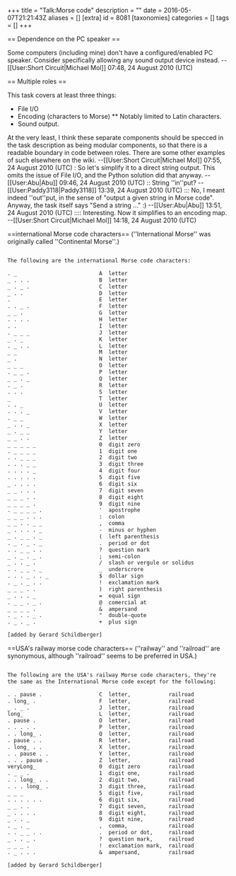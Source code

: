 +++
title = "Talk:Morse code"
description = ""
date = 2016-05-07T21:21:43Z
aliases = []
[extra]
id = 8081
[taxonomies]
categories = []
tags = []
+++

== Dependence on the PC speaker ==

Some computers (including mine) don't have a configured/enabled PC speaker. Consider specifically allowing any sound output device instead. --[[User:Short Circuit|Michael Mol]] 07:48, 24 August 2010 (UTC)

== Multiple roles ==

This task covers at least three things:
* File I/O
* Encoding (characters to Morse)
** Notably limited to Latin characters.
* Sound output.

At the very least, I think these separate components should be specced in the task description as being modular components, so that there is a readable boundary in code between roles. There are some other examples of such elsewhere on the wiki. --[[User:Short Circuit|Michael Mol]] 07:55, 24 August 2010 (UTC)
: So let's simplify it to a direct string output. This omits the issue of File I/O, and the Python solution did that anyway. --[[User:Abu|Abu]] 09:46, 24 August 2010 (UTC)
:: String ''in''put? --[[User:Paddy3118|Paddy3118]] 13:39, 24 August 2010 (UTC)
::: No, I meant indeed ''out''put, in the sense of "output a given string in Morse code". Anyway, the task itself says "Send a string ..." :) --[[User:Abu|Abu]] 13:51, 24 August 2010 (UTC)
:::: Interesting. Now it simplifies to an encoding map. --[[User:Short Circuit|Michael Mol]] 14:18, 24 August 2010 (UTC)


==international Morse code characters==
(''International Morse''   was originally called   ''Continental Morse''.)

```txt

The following are the international Morse code characters:

. _                          A  letter
_ . . .                      B  letter
_ . _ .                      C  letter
_ . .                        D  letter
.                            E  letter
. . _ .                      F  letter
_ _ .                        G  letter
. . . .                      H  letter
. .                          I  letter
. _ _ _                      J  letter
_ . _                        K  letter
. _ . .                      L  letter
_ _                          M  letter
_ .                          N  letter
_ _ _                        O  letter
. _ _ .                      P  letter
_ _ . _                      Q  letter
. _ .                        R  letter
. . .                        S  letter
_                            T  letter
. . _                        U  letter
. . . _                      V  letter
. _ _                        W  letter
_ . . _                      X  letter
_ . _ _                      Y  letter
_ _ . .                      Z  letter
_ _ _ _ _                    0  digit zero
. _ _ _ _                    1  digit one
. . _ _ _                    2  digit two
. . . _ _                    3  digit three
. . . . _                    4  digit four
. . . . .                    5  digit five
_ . . . .                    6  digit six
_ _ . . .                    7  digit seven
_ _ _ . .                    8  digit eight
_ _ _ _ .                    9  digit nine
. _ _ _ _ .                  '  apostrophe
_ _ _ . . .                  :  colon
_ _ . . _ _                  ,  comma
_ . . . . _                  -  minus or hyphen
_ . _ _ . _                  (  left parenthesis
. _ . _ . _                  .  period or dot
. . _ _ . .                  ?  question mark
_ . _ . _ .                  ;  semi-colon
_ . . _ .                    /  slash or vergule or solidus
. . _ _ . _                  _  underscrore
. . . _ . . _                $  dollar sign
. _ . _ . .                  !  exclamation mark
_ _ _ . .                    )  right parenthesis
_ . . . _                    =  equal sign
. _ _ . _ .                  @  comercial at
_ _ _ _ .                    &  ampersand
. _ . . _ .                  "  double-quote
. _ . _ .                    +  plus sign

[added by Gerard Schildberger]

```


==USA's railway morse code characters==
(''railway'' and ''railroad'' are synonymous, although ''railroad'' seems to be preferred in USA.)

```txt

The following are the USA's railway Morse code characters, they're
the same as the International Morse code except for the following:

. . pause .                  C  letter,            railroad
. long_ .                    F  letter,            railroad
_ . _ .                      J  letter,            railroad
long_                        L  letter,            railroad
. pause .                    O  letter,            railroad
. . . . .                    P  letter,            railroad
. . long_ .                  Q  letter,            railroad
. pause . .                  R  letter,            railroad
. long_ . .                  X  letter,            railroad
. . pause . .                Y  letter,            railroad
. . . pause .                Z  letter,            railroad
veryLong_                    0  digit zero         railroad
. _ _ .                      1  digit one,         railroad
. . long_ . .                2  digit two,         railroad
. . . long_ .                3  digit three,       railroad
_ _ _                        5  digit five,        railroad
. . . . . .                  6  digit six,         railroad
_ _ . .                      7  digit seven,       railroad
_ . . . .                    8  digit eight,       railroad
_ . . _                      9  digit nine,        railroad
. _ . _                      ,  comma,             railroad
. . _ _ . .                  .  period or dot,     railroad
_ . . _ .                    ?  question mark,     railroad
_ _ _ .                      !  exclamation mark,  railroad
. _ . . .                    &  ampersand,         railroad

[added by Gerard Schildberger]

```

